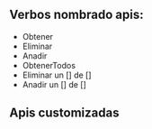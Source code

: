 ## Verbos nombrado apis:

* Obtener
* Eliminar
* Anadir
* ObtenerTodos
* Eliminar un [] de  []
* Anadir un [] de []


## Apis customizadas

<!-- 	* Obtener la leccion que esta dando el estudiante
	router.get('/leccion/datos_leccion', authApi.estudiante,EstudiantesController.leccionDatos)

	 * Toma el codigo y devuelve los parametros para validar su estado en la leccion
	router.get('/tomar_leccion/:codigo_leccion', authApi.estudiante, EstudiantesController.tomarLeccion)

	router.put('/calificar/leccion/:id_leccion/estudiante/:id_estudiante', authApi.profesor, EstudiantesController.calificarLeccion)

-->
